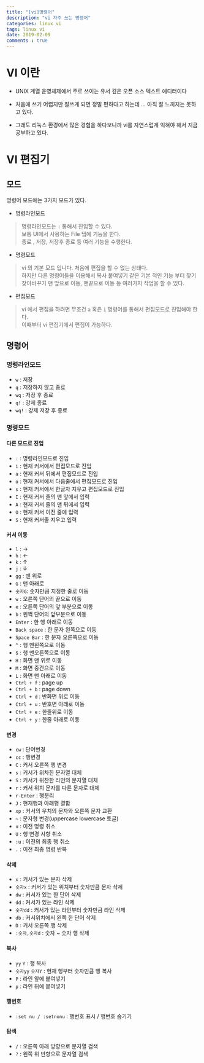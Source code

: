 ```yaml
---
title: "[vi]명령어"
description: "vi 자주 쓰는 명령어"
categories: linux vi
tags: linux vi
date: 2019-02-09
comments : true
---
```


# VI 이란 

* UNIX 계열 운영체제에서 주로 쓰이는 유서 깊은 오픈 소스 텍스트 에디터이다

* 처음에 쓰기 어렵지만 잘쓰게 되면 정말 편하다고 하는데 ... 아직 잘 느끼지는 못하고 있다.

* 그래도 리눅스 환경에서 많은 경험을 하다보니까 vi를 자연스럽게 익혀야 해서 지금 공부하고 있다.

# VI 편집기 

## 모드 

명령어 모드에는 3가지 모드가 있다.

* 명령라인모드
> 명령라인모드는 `:`  통해서 진입할 수 있다. \
> 보통 UI에서 사용하는 File 탭에 기능을 한다. \
> 종료 , 저장, 저장후 종료 등 여러 기능을 수행한다.

* 명령모드
> vi 의 기본 모드 입니다. 처음에 편집을 할 수 없는 상태다. \
> 하지만 다른 명령어들을 이용해서 복사 붙여넣기 같은 기본 적인 기능 부터 
> 찾기 찾아바꾸기 맨 앞으로 이동, 맨끝으로 이동 등 여러가지 작업을 할 수 있다.  
    
* 편집모드
> vi 에서 편집을 하려면 무조건 `a` 혹은 `i` 명령어를 통해서 편집모드로 진입해야 한다. \
> 이때부터 vi 편집기에서 편집이 가능하다.

## 명령어 

### 명령라인모드 
* `w` : 저장
* `q` : 저장하지 않고 종료 
* `wq` : 저장 후 종료
* `q!` : 강제 종료
* `wq!` : 강제 저장 후 종료 
### 명령모드 
#### 다른 모드로 진입
* `:` : 명령라인모드로 진입
* `i` : 현재 커서에서 편집모드로 진입
* `a` : 현재 커서 뒤에서 편집모드로 진입
* `o` : 현재 커서에서 다음줄에서 편집모드로 진입
* `s` : 현재 커서에서 한글자 지우고 편집모드로 진입
* `I` : 현재 커서 줄의 맨 앞에서 입력
* `A` : 현재 커서 줄의 맨 뒤에서 입력
* `O` : 현재 커서 이전 줄에 입력 
* `S` : 현재 커서줄 지우고 입력
#### 커서 이동 
* `l` : → 
* `h` : ← 
* `k` : ↑
* `j` : ↓
* `gg` : 맨 위로 
* `G` : 맨 아래로
* `숫자G`: 숫자만큼 지정한 줄로 이동  
* `w` : 오른쪽 단어의 끝으로 이동 
* `e` : 오른쪽 단어의 앞 부분으로 이동
* `b` : 왼쩍 단어의 앞부분으로 이동 
* `Enter` : 한 행 아래로 이동
* `Back space` : 한 문자 왼쪽으로 이동
* `Space Bar` : 한 문자 오른쪽으로 이동
* `^` : 행 맨왼쪽으로 이동
* `$` : 행 맨오른쪽으로 이동
* `H` : 화면 맨 위로 이동
* `M` : 화면 중간으로 이동
* `L` : 화면 맨 아래로 이동
* `Ctrl + f` : page up
* `Ctrl + b` : page down
* `Ctrl + d` : 반화면 위로 이동
* `Ctrl + u` : 반호면 아래로 이동
* `Ctrl + e` : 한줄위로 이동
* `Ctrl + y` : 한줄 아래로 이동  
#### 변경
* `cw` : 단어변경
* `cc` : 행변경
* `C` : 커서 오른쪽 행 변경
* `s` : 커서가 위차한 문자열 대체
* `S` : 커서가 위찬한 라인의 문자열 대체
* `r` : 커서 위치 문자를 다른 문자로 대체
* `r-Enter` : 행분리
* `J` : 현재행과 아래행 결합
* `xp` : 커서의 우치의 문자와 오른쪽 문자 교환
* `~` : 문자형 변경(uppercase lowercase 토글)
* `u` : 이전 명령 취소
* `U` : 행 변경 사항 취소
* `:u` : 이전의 최종 행 취소 
* `.` : 이전 최종 명령 반복
#### 삭제
* `x` : 커서가 있는 문자 삭제
* `숫자x` : 커서가 있는 위치부터 숫자만큼 문자 삭제
* `dw` : 커서가 있는 한 단어 삭제
* `dd` : 커서가 있는 라인 삭제
* `숫자dd` : 커서가 있는 라인부터 숫자만큼 라인 삭제 
* `db` : 커서위치에서 왼쪽 한 단어 삭제
* `D` : 커서 오른쪽 행 삭제 
* `:숫자,숫자d` : 숫자 ~ 숫자 행 삭제
#### 복사
* `yy` `Y` : 행 복사
* `숫자yy` `숫자Y` : 현재 행부터 숫자만큼 행 복사
* `P` : 라인 앞에 붙여넣기
* `p` : 라인 뒤에 붙여넣기 
#### 행번호
* `:set nu / :setnonu` : 행번호 표시 / 행번호 숨기기
#### 탐색
* `/` : 오른쪽 아래 방향으로 문자열 검색
* `?` : 왼쪽 위 반향으로 문자열 검색
